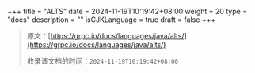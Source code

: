 +++
title = "ALTS"
date = 2024-11-19T10:19:42+08:00
weight = 20
type = "docs"
description = ""
isCJKLanguage = true
draft = false
+++

> 原文：[https://grpc.io/docs/languages/java/alts/](https://grpc.io/docs/languages/java/alts/)
>
> 收录该文档的时间：`2024-11-19T10:19:42+08:00`
